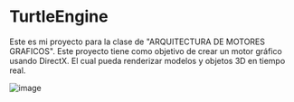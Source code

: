 # TurtleEngine

Este es mi proyecto para la clase de "ARQUITECTURA DE MOTORES GRAFICOS".
Este proyecto tiene como objetivo de crear un motor gráfico usando DirectX. 
El cual pueda renderizar modelos y objetos 3D en tiempo real.

![image](https://github.com/user-attachments/assets/49763516-526d-4dc5-bc3a-528d877a41b5)
